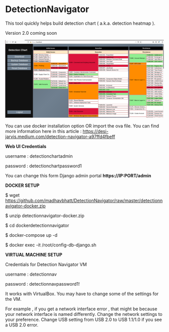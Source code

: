 # DetectionNavigator

This tool quickly helps build detection chart ( a.k.a. detection heatmap ).

Version 2.0 coming soon 

![DetectionNavigatorv2.0.png](DetectionNavigatorv2.0.png)

You can use docker installation option OR import the ova file. You can find more information here in this article : https://desi-jarvis.medium.com/detection-navigator-a97ffd4fbeff

**Web UI Credentials**

username : detectionchartadmin

password : detectionchartpassword1

You can change this form Django admin portal **https://IP:PORT/admin** 

**DOCKER SETUP**

$ wget https://github.com/madhavbhatt/DetectionNavigator/raw/master/detectionnavigator-docker.zip

$ unzip detectionnavigator-docker.zip

$ cd dockerdetectionnavigator

$ docker-compose up -d

$ docker exec -it <containerID> /root/config-db-django.sh

**VIRTUAL MACHINE SETUP**

Credentials for Detection Navigator VM

username : detectionnav

password : detectionnavpassword1!


It works with VirtualBox. You may have to change some of the settings for the VM.

For example , if you get a network interface error , that might be because your network interface is named differently. Change the network settings to your preference. Change USB setting from USB 2.0 to USB 1.1/1.0 if you see a USB 2.0 error.


 
